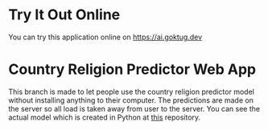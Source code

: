 # Try It Out Online

You can try this application online on https://ai.goktug.dev

# Country Religion Predictor Web App

This branch is made to let people use the country religion predictor model without installing anything to their computer. The predictions are made on the server so all load is taken away from user to the server. You can see the actual model which is created in Python at [this](https://github.com/msteknoadam/country_religion_predictor) repository.

